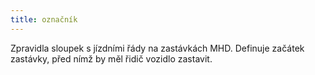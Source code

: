 ```yaml
---
title: označník
---
```

Zpravidla sloupek s jízdními řády na zastávkách MHD. Definuje začátek zastávky, před nímž by měl řidič vozidlo zastavit.